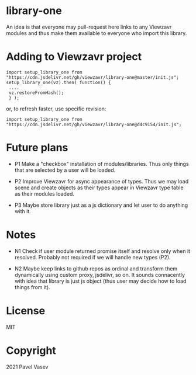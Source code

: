 # library-one

An idea is that everyone may pull-request here links to any Viewzavr modules
and thus make them available to everyone who import this library.

# Adding to Viewzavr project

```
import setup_library_one from "https://cdn.jsdelivr.net/gh/viewzavr/library-one@master/init.js";
setup_library_one(vz).then( function() {
 ....
 vz.restoreFromHash();
 } );
```

or, to refresh faster, use specific revision:
```
import setup_library_one from "https://cdn.jsdelivr.net/gh/viewzavr/library-one@d4c9154/init.js";
```

# Future plans

* P1 Make a "checkbox" installation of modules/libraries.
Thus only things that are selected by a user will be loaded.

* P2 Improve Viewzavr for async appearance of types. Thus we may load scene and create objects as their types appear
in Viewzavr type table as their modules loaded.

* P3 Maybe store library just as a js dictionary and let user to do anything with it.

# Notes

* N1 Check if user module returned promise itself and resolve only when it resolved.
Probably not required if we will handle new types (P2).

* N2 Maybe keep links to github repos as ordinal and transform them dynamically using custom proxy, jsdelivr, so on.
It sounds connacently with idea that library is just js object (thus user may decide how to load things from it).

# License

MIT

# Copyright

2021 Pavel Vasev
